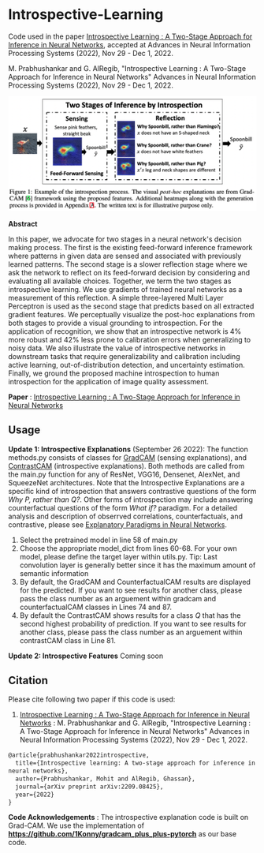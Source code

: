 # Introspective-Learning
Code used in the paper [Introspective Learning : A Two-Stage Approach for Inference in Neural Networks](https://arxiv.org/pdf/2209.08425.pdf), accepted at Advances in Neural Information Processing Systems (2022), Nov 29 - Dec 1, 2022. 

M. Prabhushankar and G. AlRegib, "Introspective Learning : A Two-Stage Approach for Inference in Neural Networks" Advances in Neural Information Processing Systems (2022), Nov 29 - Dec 1, 2022.

![Introspective Explanations](Explanations.png) 

**Abstract** 

In this paper, we advocate for two stages in a neural network's decision making process. The first is the existing feed-forward inference framework where patterns in given data are sensed and associated with previously learned patterns. The second stage is a slower reflection stage where we ask the network to reflect on its feed-forward decision by considering and evaluating all available choices. Together, we term the two stages as introspective learning. We use gradients of trained neural networks as a measurement of this reflection. A simple three-layered Multi Layer Perceptron is used as the second stage that predicts based on all extracted gradient features. We perceptually visualize the post-hoc explanations from both stages to provide a visual grounding to introspection. For the application of recognition, we show that an introspective network is 4% more robust and 42% less prone to calibration errors when generalizing to noisy data. We also illustrate the value of introspective networks in downstream tasks that require generalizability and calibration including active learning, out-of-distribution detection, and uncertainty estimation. Finally, we ground the proposed machine introspection to human introspection for the application of image quality assessment.

**Paper** : [Introspective Learning : A Two-Stage Approach for Inference in Neural Networks](https://arxiv.org/pdf/2209.08425.pdf)

## Usage 

**Update 1: Introspective Explanations** (September 26 2022): The function methods.py consists of classes for [GradCAM](https://arxiv.org/abs/1610.02391) (sensing explanations), and [ContrastCAM](https://arxiv.org/abs/2008.00178) (introspective explanations). Both methods are called from the main.py function for any of ResNet, VGG16, Densenet, AlexNet, and SqueezeNet architectures. Note that the Introspective Explanations are a specific kind of introspection that answers contrastive questions of the form *Why P, rather than Q?*. Other forms of introspection may include answering counterfactual questions of the form *What if?* paradigm. For a detailed analysis and description of obserrved correlations, counterfactuals, and contrastive, please see [Explanatory Paradigms in Neural Networks](https://arxiv.org/abs/2202.11838).

1. Select the pretrained model in line 58 of main.py
2. Choose the appropriate model_dict from lines 60-68. For your own model, please define the target layer within utils.py. Tip: Last convolution layer is generally better since it has the maximum amount of semantic information
3. By default, the GradCAM and CounterfactualCAM results are displayed for the predicted. If you want to see results for another class, please pass the class number as an arguement within gradcam and counterfactualCAM classes in Lines 74 and 87.
4. By default the ContrastCAM shows results for a class *Q* that has the second highest probability of prediction. If you want to see results for another class, please pass the class number as an arguement within contrastCAM class in Line 81.

**Update 2: Introspective Features** Coming soon 
## Citation 

Please cite following two paper if this code is used: 

1. [Introspective Learning : A Two-Stage Approach for Inference in Neural Networks](https://arxiv.org/pdf/2209.08425.pdf) : M. Prabhushankar and G. AlRegib, "Introspective Learning : A Two-Stage Approach for Inference in Neural Networks" Advances in Neural Information Processing Systems (2022), Nov 29 - Dec 1, 2022.

```
@article{prabhushankar2022introspective,
  title={Introspective learning: A two-stage approach for inference in neural networks},
  author={Prabhushankar, Mohit and AlRegib, Ghassan},
  journal={arXiv preprint arXiv:2209.08425},
  year={2022}
}
```

**Code Acknowledgements** :  The introspective explanation code is built on Grad-CAM. We use the implementation of **https://github.com/1Konny/gradcam_plus_plus-pytorch** as our base code. 

